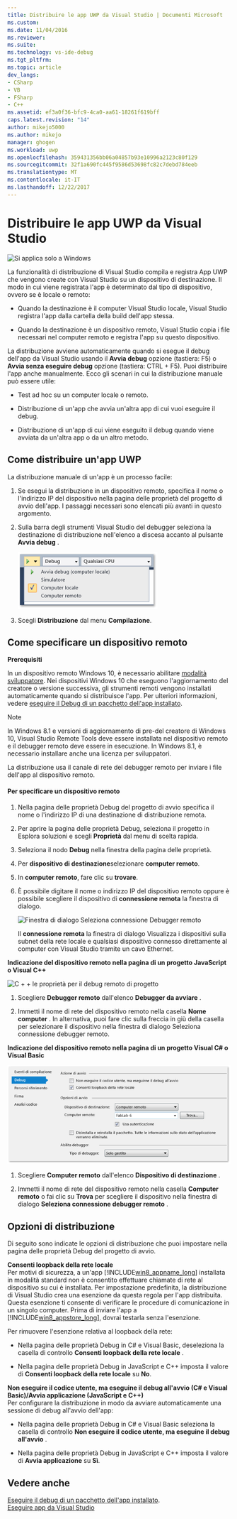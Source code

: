 ```yaml
---
title: Distribuire le app UWP da Visual Studio | Documenti Microsoft
ms.custom: 
ms.date: 11/04/2016
ms.reviewer: 
ms.suite: 
ms.technology: vs-ide-debug
ms.tgt_pltfrm: 
ms.topic: article
dev_langs:
- CSharp
- VB
- FSharp
- C++
ms.assetid: ef3a0f36-bfc9-4ca0-aa61-18261f619bff
caps.latest.revision: "14"
author: mikejo5000
ms.author: mikejo
manager: ghogen
ms.workload: uwp
ms.openlocfilehash: 359431356bb06a04857b93e10996a2123c80f129
ms.sourcegitcommit: 32f1a690fc445f9586d53698fc82c7debd784eeb
ms.translationtype: MT
ms.contentlocale: it-IT
ms.lasthandoff: 12/22/2017
---
```

# <a name="deploy-uwp-apps-from-visual-studio"></a>Distribuire le app UWP da Visual Studio
![Si applica solo a Windows](../debugger/media/windows_only_content.png "windows_only_content")  
  
 La funzionalità di distribuzione di Visual Studio compila e registra App UWP che vengono create con Visual Studio su un dispositivo di destinazione. Il modo in cui viene registrata l'app è determinato dal tipo di dispositivo, ovvero se è locale o remoto:  
  
-   Quando la destinazione è il computer Visual Studio locale, Visual Studio registra l'app dalla cartella della build dell'app stessa.  
  
-   Quando la destinazione è un dispositivo remoto, Visual Studio copia i file necessari nel computer remoto e registra l'app su questo dispositivo.  
  
 La distribuzione avviene automaticamente quando si esegue il debug dell'app da Visual Studio usando il **Avvia debug** opzione (tastiera: F5) o **Avvia senza eseguire debug** opzione (tastiera: CTRL + F5). Puoi distribuire l'app anche manualmente. Ecco gli scenari in cui la distribuzione manuale può essere utile:  
  
-   Test ad hoc su un computer locale o remoto.  
  
-   Distribuzione di un'app che avvia un'altra app di cui vuoi eseguire il debug.  
  
-   Distribuzione di un'app di cui viene eseguito il debug quando viene avviata da un'altra app o da un altro metodo.
  
##  <a name="BKMK_How_to_deploy_a_Windows_Store_app"></a>Come distribuire un'app UWP  
 La distribuzione manuale di un'app è un processo facile:  
  
1.  Se esegui la distribuzione in un dispositivo remoto, specifica il nome o l'indirizzo IP del dispositivo nella pagina delle proprietà del progetto di avvio dell'app. I passaggi necessari sono elencati più avanti in questo argomento.  
  
2.  Sulla barra degli strumenti Visual Studio del debugger seleziona la destinazione di distribuzione nell'elenco a discesa accanto al pulsante **Avvia debug** .  
  
     ![Eseguire sul computer locale](../debugger/media/vsrun_f5_local.png "VSRUN_F5_Local")  
  
3.  Scegli **Distribuzione** dal menu **Compilazione**.  
  
##  <a name="BKMK_How_to_specify_a_remote_device"></a> Come specificare un dispositivo remoto  

**Prerequisiti**  
  
In un dispositivo remoto Windows 10, è necessario abilitare [modalità sviluppatore](/windows/uwp/get-started/enable-your-device-for-development). Nei dispositivi Windows 10 che eseguono l'aggiornamento del creatore o versione successiva, gli strumenti remoti vengono installati automaticamente quando si distribuisce l'app. Per ulteriori informazioni, vedere [eseguire il Debug di un pacchetto dell'app installato](../debugger/debug-installed-app-package.md).

> [!NOTE]
> In Windows 8.1 e versioni di aggiornamento di pre-del creatore di Windows 10, Visual Studio Remote Tools deve essere installata nel dispositivo remoto e il debugger remoto deve essere in esecuzione. In Windows 8.1, è necessario installare anche una licenza per sviluppatori.
  
La distribuzione usa il canale di rete del debugger remoto per inviare i file dell'app al dispositivo remoto.  
  
#### <a name="to-specify-a-remote-device"></a>Per specificare un dispositivo remoto  
  
1.  Nella pagina delle proprietà Debug del progetto di avvio specifica il nome o l'indirizzo IP di una destinazione di distribuzione remota.  
  
2.  Per aprire la pagina delle proprietà Debug, seleziona il progetto in Esplora soluzioni e scegli **Proprietà** dal menu di scelta rapida.  
  
3.  Seleziona il nodo **Debug** nella finestra della pagina delle proprietà.

4. Per **dispositivo di destinazione**selezionare **computer remoto**.

5. In **computer remoto**, fare clic su **trovare**.
  
4.  È possibile digitare il nome o indirizzo IP del dispositivo remoto oppure è possibile scegliere il dispositivo di **connessione remota** la finestra di dialogo.  
  
     ![Finestra di dialogo Seleziona connessione Debugger remoto](../debugger/media/vsrun_selectremotedebuggerdlg.png "VSRUN_SelectRemoteDebuggerDlg")  
  
     Il **connessione remota** la finestra di dialogo Visualizza i dispositivi sulla subnet della rete locale e qualsiasi dispositivo connesso direttamente al computer con Visual Studio tramite un cavo Ethernet.  
  
 **Indicazione del dispositivo remoto nella pagina di un progetto JavaScript o Visual C++**  
  
 ![C &#43; &#43; le proprietà per il debug remoto di progetto](../debugger/media/vsrun_cpp_projprop_remote.png "VSRUN_CPP_ProjProp_Remote")  
  
1.  Scegliere **Debugger remoto** dall'elenco **Debugger da avviare** .  
  
2.  Immetti il nome di rete del dispositivo remoto nella casella **Nome computer** . In alternativa, puoi fare clic sulla freccia in giù della casella per selezionare il dispositivo nella finestra di dialogo Seleziona connessione debugger remoto.  
  
 **Indicazione del dispositivo remoto nella pagina di un progetto Visual C# o Visual Basic**  
  
 ![Proprietà del progetto per il debug remoto gestito](../debugger/media/vsrun_managed_projprop_remote.png "VSRUN_Managed_ProjProp_Remote")  
  
1.  Scegliere **Computer remoto** dall'elenco **Dispositivo di destinazione** .  
  
2.  Immetti il nome di rete del dispositivo remoto nella casella **Computer remoto** o fai clic su **Trova** per scegliere il dispositivo nella finestra di dialogo **Seleziona connessione debugger remoto** .  
  
##  <a name="BKMK_Deployment_options"></a> Opzioni di distribuzione  
 Di seguito sono indicate le opzioni di distribuzione che puoi impostare nella pagina delle proprietà Debug del progetto di avvio.  
  
 **Consenti loopback della rete locale**  
 Per motivi di sicurezza, a un'app [!INCLUDE[win8_appname_long](../debugger/includes/win8_appname_long_md.md)] installata in modalità standard non è consentito effettuare chiamate di rete al dispositivo su cui è installata. Per impostazione predefinita, la distribuzione di Visual Studio crea una esenzione da questa regola per l'app distribuita. Questa esenzione ti consente di verificare le procedure di comunicazione in un singolo computer. Prima di inviare l'app a [!INCLUDE[win8_appstore_long](../debugger/includes/win8_appstore_long_md.md)], dovrai testarla senza l'esenzione.  
  
 Per rimuovere l'esenzione relativa al loopback della rete:  
  
-   Nella pagina delle proprietà Debug in C# e Visual Basic, deseleziona la casella di controllo **Consenti loopback della rete locale** .  
  
-   Nella pagina delle proprietà Debug in JavaScript e C++ imposta il valore di **Consenti loopback della rete locale** su **No**.  
  
 **Non eseguire il codice utente, ma eseguine il debug all'avvio (C# e Visual Basic)/Avvia applicazione (JavaScript e C++)**  
 Per configurare la distribuzione in modo da avviare automaticamente una sessione di debug all'avvio dell'app:  
  
-   Nella pagina delle proprietà Debug in C# e Visual Basic seleziona la casella di controllo **Non eseguire il codice utente, ma eseguine il debug all'avvio** .  
  
-   Nella pagina delle proprietà Debug in JavaScript e C++ imposta il valore di **Avvia applicazione** su **Sì**.  
  
## <a name="see-also"></a>Vedere anche  
 [Eseguire il debug di un pacchetto dell'app installato](../debugger/debug-installed-app-package.md).   
 [Eseguire app da Visual Studio](../debugger/run-store-apps-from-visual-studio.md)
